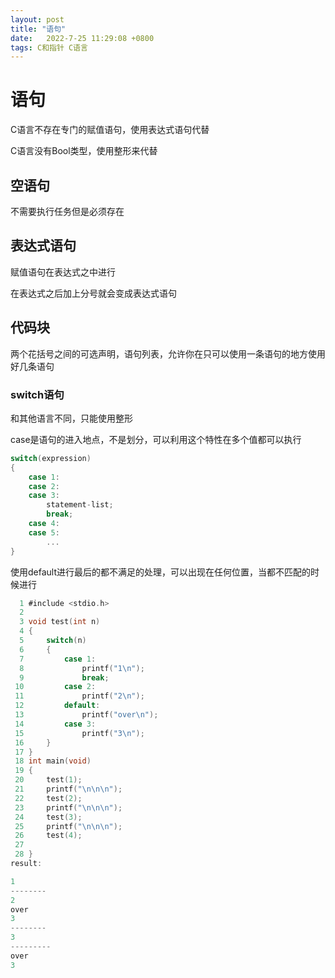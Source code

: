 ```yaml
---
layout: post
title: "语句"  
date:   2022-7-25 11:29:08 +0800
tags: C和指针 C语言
---
```


# 语句

C语言不存在专门的赋值语句，使用表达式语句代替

C语言没有Bool类型，使用整形来代替

## 空语句

不需要执行任务但是必须存在

## 表达式语句

赋值语句在表达式之中进行

在表达式之后加上分号就会变成表达式语句

## 代码块

两个花括号之间的可选声明，语句列表，允许你在只可以使用一条语句的地方使用好几条语句

### switch语句

和其他语言不同，只能使用整形

case是语句的进入地点，不是划分，可以利用这个特性在多个值都可以执行

```C
switch(expression)
{
    case 1:
    case 2:
    case 3:
        statement-list;
        break;
    case 4:
    case 5:
        ...  
}
```

使用default进行最后的都不满足的处理，可以出现在任何位置，当都不匹配的时候进行

```C
  1 #include <stdio.h>                                                                    
  2 
  3 void test(int n)
  4 {
  5     switch(n)
  6     {
  7         case 1:
  8             printf("1\n");
  9             break;
 10         case 2:
 11             printf("2\n");
 12         default:
 13             printf("over\n");
 14         case 3:
 15             printf("3\n");
 16     }
 17 }
 18 int main(void)
 19 {
 20     test(1);
 21     printf("\n\n\n");
 22     test(2);
 23     printf("\n\n\n");
 24     test(3);
 25     printf("\n\n\n");
 26     test(4);
 27 
 28 }
result:

1
--------
2
over
3
--------
3
---------
over
3
```

